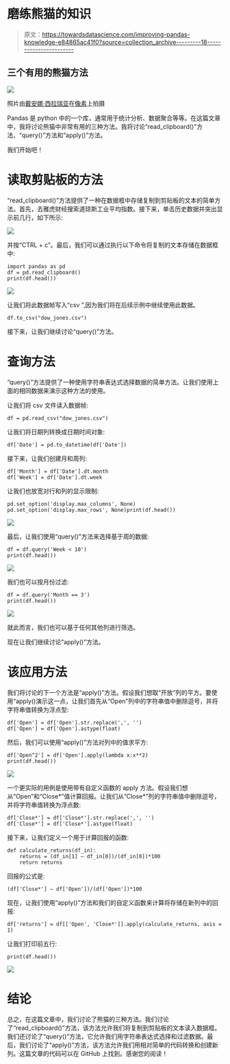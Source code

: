 # 磨练熊猫的知识

> 原文：<https://towardsdatascience.com/improving-pandas-knowledge-e84865ac41f0?source=collection_archive---------18----------------------->

## 三个有用的熊猫方法

![](img/b03da04b379ffad6cd54e970109d7f3d.png)

照片由[戴安娜·西拉瑞亚](https://www.pexels.com/@diana-silaraja-794257)在[像素](https://www.pexels.com/photo/photo-of-panda-and-cub-playing-1661535/)上拍摄

Pandas 是 python 中的一个库，通常用于统计分析、数据聚合等等。在这篇文章中，我将讨论熊猫中非常有用的三种方法。我将讨论“read_clipboard()”方法、“query()”方法和“apply()”方法。

我们开始吧！

# **读取剪贴板的方法**

“read_clipboard()”方法提供了一种在数据框中存储复制到剪贴板的文本的简单方法。首先，去雅虎财经搜索道琼斯工业平均指数。接下来，单击历史数据并突出显示前几行，如下所示:

![](img/6978f8e25aca557d57302414d08657cb.png)

并按“CTRL + c”。最后，我们可以通过执行以下命令将复制的文本存储在数据框中:

```
import pandas as pd 
df = pd.read_clipboard()
print(df.head())
```

![](img/399da94354435917aef049dc2b4fb2d9.png)

让我们将此数据帧写入“csv ”,因为我们将在后续示例中继续使用此数据。

```
df.to_csv("dow_jones.csv")
```

接下来，让我们继续讨论“query()”方法。

# 查询方法

“query()”方法提供了一种使用字符串表达式选择数据的简单方法。让我们使用上面的相同数据来演示这种方法的使用。

让我们将 csv 文件读入数据帧:

```
df = pd.read_csv("dow_jones.csv")
```

让我们将日期列转换成日期时间对象:

```
df['Date'] = pd.to_datetime(df['Date'])
```

接下来，让我们创建月和周列:

```
df['Month'] = df['Date'].dt.month
df['Week'] = df['Date'].dt.week
```

让我们也放宽对行和列的显示限制:

```
pd.set_option('display.max_columns', None)
pd.set_option('display.max_rows', None)print(df.head())
```

![](img/b23398444378e3346e141c9861c90c45.png)

最后，让我们使用“query()”方法来选择基于周的数据:

```
df = df.query('Week < 10')
print(df.head())
```

![](img/2803adc037b099afaf9605469f2e51c9.png)

我们也可以按月份过滤:

```
df = df.query('Month == 3')
print(df.head())
```

![](img/de09125c8acf193170d90bc8198c48d5.png)

就此而言，我们也可以基于任何其他列进行筛选。

现在让我们继续讨论“apply()”方法。

# 该应用方法

我们将讨论的下一个方法是“apply()”方法。假设我们想取“开放”列的平方。要使用“apply()演示这一点，让我们首先从“Open”列中的字符串值中删除逗号，并将字符串值转换为浮点型:

```
df['Open'] = df['Open'].str.replace(',', '')
df['Open'] = df['Open'].astype(float)
```

然后，我们可以使用“apply()”方法对列中的值求平方:

```
df['Open^2'] = df['Open'].apply(lambda x:x**2)
print(df.head())
```

![](img/05c29678a1954bf9b532e004bd3e4052.png)

一个更实际的用例是使用带有自定义函数的 apply 方法。假设我们想从“Open”和“Close*”值计算回报。让我们从“Close*”列的字符串值中删除逗号，并将字符串值转换为浮点数:

```
df['Close*'] = df['Close*'].str.replace(',', '')
df['Close*'] = df['Close*'].astype(float)
```

接下来，让我们定义一个用于计算回报的函数:

```
def calculate_returns(df_in):
    returns = (df_in[1] — df_in[0])/(df_in[0])*100
    return returns
```

回报的公式是:

```
(df['Close*'] — df['Open'])/(df['Open'])*100
```

现在，让我们使用“apply()”方法和我们的自定义函数来计算将存储在新列中的回报:

```
df['returns'] = df[['Open', 'Close*']].apply(calculate_returns, axis = 1)
```

让我们打印前五行:

```
print(df.head())
```

![](img/f2d5e4b0af9372b713849dcf3cf84b5e.png)

# 结论

总之，在这篇文章中，我们讨论了熊猫的三种方法。我们讨论了“read_clipboard()”方法，该方法允许我们将复制到剪贴板的文本读入数据框。我们还讨论了“query()”方法，它允许我们用字符串表达式选择和过滤数据。最后，我们讨论了“apply()”方法，该方法允许我们用相对简单的代码转换和创建新列。这篇文章的代码可以在 GitHub 上找到。感谢您的阅读！